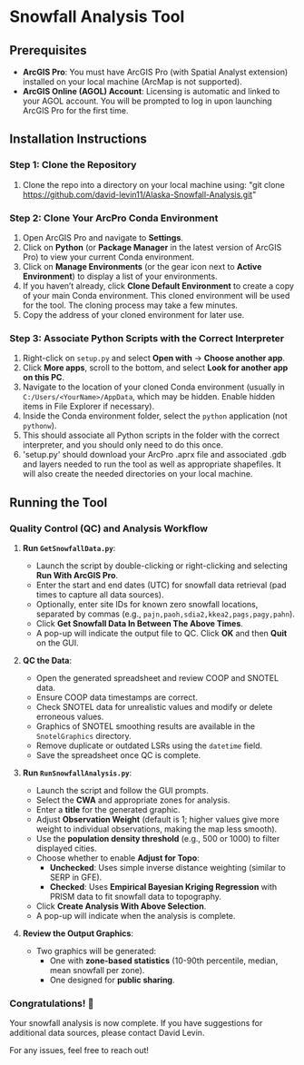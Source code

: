 # Snowfall Analysis Tool

## Prerequisites
- **ArcGIS Pro**: You must have ArcGIS Pro (with Spatial Analyst extension) installed on your local machine (ArcMap is not supported).
- **ArcGIS Online (AGOL) Account**: Licensing is automatic and linked to your AGOL account. You will be prompted to log in upon launching ArcGIS Pro for the first time.

## Installation Instructions

### Step 1: Clone the Repository
1. Clone the repo into a directory on your local machine using: "git clone https://github.com/david-levin11/Alaska-Snowfall-Analysis.git"

### Step 2: Clone Your ArcPro Conda Environment
1. Open ArcGIS Pro and navigate to **Settings**.
2. Click on **Python** (or **Package Manager** in the latest version of ArcGIS Pro) to view your current Conda environment.
3. Click on **Manage Environments** (or the gear icon next to **Active Environment**) to display a list of your environments.
4. If you haven’t already, click **Clone Default Environment** to create a copy of your main Conda environment. This cloned environment will be used for the tool. The cloning process may take a few minutes.
5. Copy the address of your cloned environment for later use.

### Step 3: Associate Python Scripts with the Correct Interpreter
1. Right-click on `setup.py` and select **Open with** → **Choose another app**.
2. Click **More apps**, scroll to the bottom, and select **Look for another app on this PC**.
3. Navigate to the location of your cloned Conda environment (usually in `C:/Users/<YourName>/AppData`, which may be hidden. Enable hidden items in File Explorer if necessary).
4. Inside the Conda environment folder, select the `python` application (not `pythonw`).
5. This should associate all Python scripts in the folder with the correct interpreter, and you should only need to do this once.
6. 'setup.py' should download your ArcPro .aprx file and associated .gdb and layers needed to run the tool as well as appropriate shapefiles.  It will also create the needed directories on your local machine.

## Running the Tool

### Quality Control (QC) and Analysis Workflow
1. **Run `GetSnowfallData.py`**:
   - Launch the script by double-clicking or right-clicking and selecting **Run With ArcGIS Pro**.
   - Enter the start and end dates (UTC) for snowfall data retrieval (pad times to capture all data sources).
   - Optionally, enter site IDs for known zero snowfall locations, separated by commas (e.g., `pajn,paoh,sdia2,kkea2,pags,pagy,pahn`).
   - Click **Get Snowfall Data In Between The Above Times**.
   - A pop-up will indicate the output file to QC. Click **OK** and then **Quit** on the GUI.

2. **QC the Data**:
   - Open the generated spreadsheet and review COOP and SNOTEL data.
   - Ensure COOP data timestamps are correct.
   - Check SNOTEL data for unrealistic values and modify or delete erroneous values.
   - Graphics of SNOTEL smoothing results are available in the `SnotelGraphics` directory.
   - Remove duplicate or outdated LSRs using the `datetime` field.
   - Save the spreadsheet once QC is complete.

3. **Run `RunSnowfallAnalysis.py`**:
   - Launch the script and follow the GUI prompts.
   - Select the **CWA** and appropriate zones for analysis.
   - Enter a **title** for the generated graphic.
   - Adjust **Observation Weight** (default is 1; higher values give more weight to individual observations, making the map less smooth).
   - Use the **population density threshold** (e.g., 500 or 1000) to filter displayed cities.
   - Choose whether to enable **Adjust for Topo**:
     - **Unchecked**: Uses simple inverse distance weighting (similar to SERP in GFE).
     - **Checked**: Uses **Empirical Bayesian Kriging Regression** with PRISM data to fit snowfall data to topography.
   - Click **Create Analysis With Above Selection**.
   - A pop-up will indicate when the analysis is complete.

4. **Review the Output Graphics**:
   - Two graphics will be generated:
     - One with **zone-based statistics** (10-90th percentile, median, mean snowfall per zone).
     - One designed for **public sharing**.

### Congratulations! 🎉
Your snowfall analysis is now complete. If you have suggestions for additional data sources, please contact David Levin.

For any issues, feel free to reach out!



